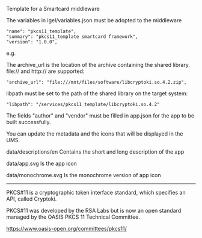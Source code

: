 Template for a Smartcard middleware


The variables in igel/variables.json must be adopted to the middleware

    "name": "pkcs11_template",
    "summary": "pkcs11_template smartcard framework",
    "version": "1.0.0",

e.g.

The archive_url is the location of the archive containing the shared library. file:// and http:// are supported:

    "archive_url": "file:///mnt/files/software/libcryptoki.so.4.2.zip",

libpath must be set to the path of the shared library on the target system:

    "libpath": "/services/pkcs11_template/libcryptoki.so.4.2"


The fields "author" and "vendor" must be filled in app.json for the app to be built successfully.

You can update the metadata and the icons that will be displayed in the UMS.

data/descriptions/en Contains the short and long description of the app

data/app.svg Is the app icon

data/monochrome.svg Is the monochrome version of app icon

-----

PKCS#11 is a cryptographic token interface standard, which specifies an API, called Cryptoki.

PKCS#11 was developed by the RSA Labs but is now an open standard managed by the OASIS PKCS 11 Technical Committee.

https://www.oasis-open.org/committees/pkcs11/
